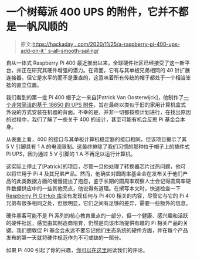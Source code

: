 # 一个树莓派 400 UPS 的附件，它并不都是一帆风顺的

> 原文:[https://hackaday . com/2020/11/25/a-raspberry-pi-400-ups-add-on-it ' s-all-smooth-sailing/](https://hackaday.com/2020/11/25/a-raspberry-pi-400-ups-add-on-its-not-all-plain-sailing/)

自从一体式 Raspberry Pi 400 最近推出以来，全球硬件社区已经接受了这一新平台，并正在研究其硬件增强的潜力。在背面，它有与其单板兄弟相同的 40 针扩展连接器，但它是水平的而不是垂直的，这意味着所有传统的帽子都处于一个相当笨拙的直立位置。

我们看到的第一批 Pi 400 帽子之一来自[Patrick Van Oosterwijck]，他制作了[一个非常简洁的基于 18650 的 UPS 附件](https://hackaday.io/project/175997-lifepo4weredpi400)，旨在最终以类似于旧的家用计算机盒式外设的方式安装在机器的背面。不幸的是，并非一切都按照计划进行，在找出原因的过程中，我们了解了一些关于 400 的设计，甚至可能有机会反思 Pi 基金会本身。

从表面上看，400 的接口与其单板计算机稳定器的接口相同，但该项目揭示了其 5 V 引脚具有 1 A 的电流限制。这最终排除了我们习惯的那种位于帽子上的插件式 Pi UPS，因为通过 5 V 引脚的 1 A 不再足以运行计算机。

这实际上停止了[Patrick]的项目，尽管一旦他处理了转换器芯片过热问题，他可以将它用于 Pi 4 及其兄弟产品。然而，他确实对圆周率基金会在发布关于他们产品的此类数据方面的缓慢提出了抱怨，鉴于长期的圆周率观察人士会记得圆周率硬件数据供应中的一些其他亮点，他说得有道理。在撰写本文时，快速检查一下[Raspberry Pi GitHub 库](https://github.com/raspberrypi/documentation/tree/master/hardware/raspberrypi)没有发现任何与 Pi 400 相关的内容，尽管它与它的 Pi 4 兄弟有很多相同之处，但很明显，它们之间有足够的差异，需要一些额外的信息。

硬件黑客可能不是 Pi 系列的核心教育重点的一部分，但一个健康、感兴趣和活跃的硬件社区，感觉由其制造商培育，仍然是向该市场提供有趣的 Pi 相关产品的关键。我们想敦促 Pi 基金会永远不要忘记他们生态系统的硬件方面，并在每个产品发布的第一天就将硬件规范作为不可或缺的一部分。

如果 Pi 400 引起了你的兴趣，[你可以在这里](https://hackaday.com/2020/11/02/new-raspberry-pi-400-is-a-computer-in-a-keyboard-for-70/)阅读我们的评论。